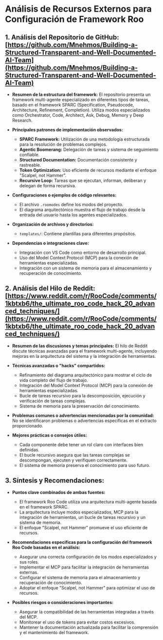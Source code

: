 # Análisis de Recursos Externos para Configuración de Framework Roo

## 1. Análisis del Repositorio de GitHub: [https://github.com/Mnehmos/Building-a-Structured-Transparent-and-Well-Documented-AI-Team](https://github.com/Mnehmos/Building-a-Structured-Transparent-and-Well-Documented-AI-Team)

*   **Resumen de la estructura del framework:**
    El repositorio presenta un framework multi-agente especializado en diferentes tipos de tareas, basado en el framework SPARC (Specification, Pseudocode, Architecture, Refinement, Completion). Utiliza modos especializados como Orchestrator, Code, Architect, Ask, Debug, Memory y Deep Research.

*   **Principales patrones de implementación observados:**
    *   **SPARC Framework:** Utilización de una metodología estructurada para la resolución de problemas complejos.
    *   **Agentic Boomerang:** Delegación de tareas y sistema de seguimiento confiable.
    *   **Structured Documentation:** Documentación consistente y rastreable.
    *   **Token Optimization:** Uso eficiente de recursos mediante el enfoque "Scalpel, not Hammer".
    *   **Recursive Loop:** Tareas que se ejecutan, informan, deliberan y delegan de forma recursiva.

*   **Configuraciones o ejemplos de código relevantes:**
    *   El archivo `.roomodes` define los modos del proyecto.
    *   El diagrama arquitectónico muestra el flujo de trabajo desde la entrada del usuario hasta los agentes especializados.

*   **Organización de archivos y directorios:**
    *   `templates/`: Contiene plantillas para diferentes propósitos.

*   **Dependencias o integraciones clave:**
    *   Integración con VS Code como entorno de desarrollo principal.
    *   Uso del Model Context Protocol (MCP) para la conexión de herramientas especializadas.
    *   Integración con un sistema de memoria para el almacenamiento y recuperación de conocimiento.

## 2. Análisis del Hilo de Reddit: [https://www.reddit.com/r/RooCode/comments/1kbtxb6/the_ultimate_roo_code_hack_20_advanced_techniques/](https://www.reddit.com/r/RooCode/comments/1kbtxb6/the_ultimate_roo_code_hack_20_advanced_techniques/)

*   **Resumen de las discusiones y temas principales:**
    El hilo de Reddit discute técnicas avanzadas para el framework multi-agente, incluyendo mejoras en la arquitectura del sistema y la integración de herramientas.

*   **Técnicas avanzadas o "hacks" compartidos:**
    *   Refinamiento del diagrama arquitectónico para mostrar el ciclo de vida completo del flujo de trabajo.
    *   Integración del Model Context Protocol (MCP) para la conexión de herramientas especializadas.
    *   Bucle de tareas recursivo para la descomposición, ejecución y verificación de tareas complejas.
    *   Sistema de memoria para la preservación del conocimiento.

*   **Problemas comunes o advertencias mencionadas por la comunidad:**
    No se identificaron problemas o advertencias específicas en el extracto proporcionado.

*   **Mejores prácticas o consejos útiles:**
    *   Cada componente debe tener un rol claro con interfaces bien definidas.
    *   El bucle recursivo asegura que las tareas complejas se descompongan, ejecuten y verifiquen correctamente.
    *   El sistema de memoria preserva el conocimiento para uso futuro.

## 3. Síntesis y Recomendaciones:

*   **Puntos clave combinados de ambas fuentes:**
    *   El framework Roo Code utiliza una arquitectura multi-agente basada en el framework SPARC.
    *   La arquitectura incluye modos especializados, MCP para la integración de herramientas, un bucle de tareas recursivo y un sistema de memoria.
    *   El enfoque "Scalpel, not Hammer" promueve el uso eficiente de recursos.

*   **Recomendaciones específicas para la configuración del framework Roo Code basadas en el análisis:**
    *   Asegurar una correcta configuración de los modos especializados y sus roles.
    *   Implementar el MCP para facilitar la integración de herramientas externas.
    *   Configurar el sistema de memoria para el almacenamiento y recuperación de conocimiento.
    *   Adoptar el enfoque "Scalpel, not Hammer" para optimizar el uso de recursos.

*   **Posibles riesgos o consideraciones importantes:**
    *   Asegurar la compatibilidad de las herramientas integradas a través del MCP.
    *   Monitorear el uso de tokens para evitar costos excesivos.
    *   Mantener la documentación actualizada para facilitar la comprensión y el mantenimiento del framework.
